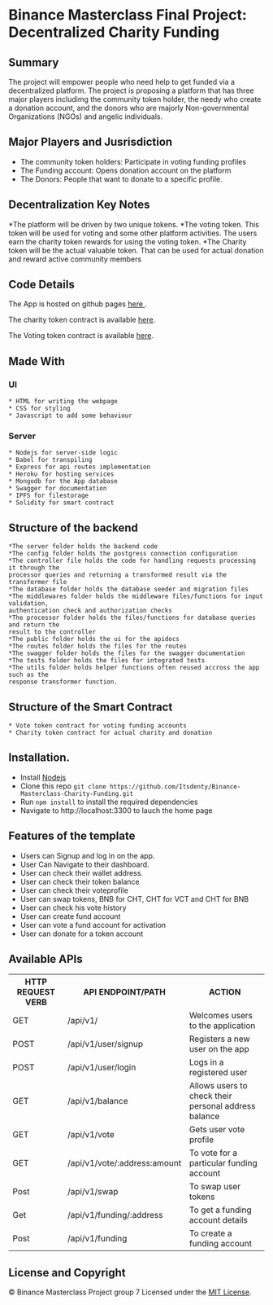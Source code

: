 # Binance Masterclass Final Project: Decentralized Charity Funding

## Summary

The project will empower people who need help to get funded via a decentralized platform. The project is proposing a platform that has three major players includimg the community token holder, the needy who create a donation account, and the donors who are majorly Non-governmental Organizations (NGOs) and angelic individuals.

## Major Players and Jusrisdiction

* The community token holders: Participate in voting funding profiles
* The Funding account: Opens donation account on the platform
* The Donors: People that want to donate to a specific profile.

## Decentralization Key Notes

*The platform will be driven by two unique tokens. 
*The voting token. This token will be used for voting and some other platform activities. The users earn the charity token rewards for using the voting token.
*The Charity token will be the actual valuable token. That can be used for actual donation and reward active community members


## Code Details


The App is hosted on github pages [ here ](https://charity-funding-bsc.herokuapp.com/).

The charity token contract is available [here](https://testnet.bscscan.com/address/0xB2eE37e74237cbaFeCff9833132e03EA89F826B8).

The Voting token contract is available [here](https://testnet.bscscan.com/address/0x7d417d0Bb17bE24000b8c738C17154FC145C97EF).
<!-- The endpoints are hosted on heroku [ here ](https://andela-vlf.herokuapp.com/api-docs/). -->

## Made With
  ### UI
    * HTML for writing the webpage
    * CSS for styling
    * Javascript to add some behaviour
  
  ### Server
    * Nodejs for server-side logic
    * Babel for transpiling
    * Express for api routes implementation
    * Heroku for hosting services
    * Mongodb for the App database
    * Swagger for documentation
    * IPFS for filestorage
    * Solidity for smart contract

## Structure of the backend
    *The server folder holds the backend code
    *The config folder holds the postgress connection configuration
    *The controller file holds the code for handling requests processing it through the 
    processor queries and returning a transformed result via the transformer file
    *The database folder holds the database seeder and migration files
    *The middlewares folder holds the middleware files/functions for input validation,
    authentication check and authorization checks
    *The processor folder holds the files/functions for database queries and return the
    result to the controller
    *The public folder holds the ui for the apidocs
    *The routes folder holds the files for the routes
    *The swagger folder holds the files for the swagger documentation
    *The tests folder holds the files for integrated tests
    *The utils folder holds helper functions often reused accross the app such as the
    response transformer function.
    
## Structure of the Smart Contract
    * Vote token contract for voting funding accounts
    * Charity token contract for actual charity and donation

## Installation.
  * Install [Nodejs](https://nodejs.org/en/download/)
  * Clone this repo ``` git clone https://github.com/Itsdenty/Binance-Masterclass-Charity-Funding.git ```
  * Run ```npm install``` to install the required dependencies
  * Navigate to http://localhost:3300 to lauch the home page

## Features of the template
* Users can Signup and log in on the app.
* User Can Navigate to their dashboard.
* User can check their wallet address.
* User can check their token balance
* User can check their voteprofile
* User can swap tokens, BNB for CHT, CHT for VCT and CHT for BNB
* User can check his vote history
* User can create fund account
* User can vote a fund account for activation
* User can donate for a token account

## Available APIs
<table>
  <tr>
      <th>HTTP REQUEST VERB</th>
      <th>API ENDPOINT/PATH</th>
      <th>ACTION</th>
  </tr>
  <tr>
      <td>GET</td>
      <td>/api/v1/</td>
      <td>Welcomes users to the application</td>
  </tr>
  <tr>
      <td>POST</td>
      <td>/api/v1/user/signup</td>
      <td>Registers a new user on the app</td>
  </tr>
  <tr>
      <td>POST</td>
      <td>/api/v1/user/login</td>
      <td>Logs in a registered user</td>
  </tr>
  <tr>
      <td>GET</td>
      <td>/api/v1/balance</td>
      <td>Allows users to check their  personal address balance</td>
  </tr>
  <tr>
      <td>GET</td>
      <td>/api/v1/vote</td>
      <td>Gets user vote profile</td>
  </tr>
  <tr>
      <td>GET</td>
      <td>/api/v1/vote/:address:amount</td>
      <td>To vote for a particular funding account</td>
  </tr>
  <tr>
      <td>Post</td>
      <td>/api/v1/swap</td>
      <td>To swap user tokens</td>
  </tr>
  <tr>
      <td>Get</td>
      <td>/api/v1/funding/:address</td>
      <td>To get a funding account details</td>
  </tr>
  <tr>
      <td>Post</td>
      <td>/api/v1/funding</td>
      <td>To create a funding account</td>
  </tr>
  <!-- <tr>
      <td>PATCH</td>
      <td>/api/v1/parcels/:id/currentlocation</td>
      <td>Change the current location of a parcel</td>
  </tr> -->
</table>


<!-- For more details on how to use this API, check the **Documentation** out [ here ](https://andela-vlf.herokuapp.com/api-docs/). -->

## License and Copyright
&copy; Binance Masterclass Project group 7
Licensed under the [MIT License](LICENSE).
